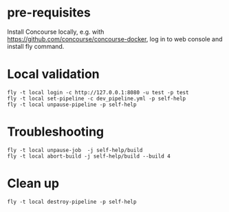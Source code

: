 # pre-requisites

Install Concourse locally, e.g. with https://github.com/concourse/concourse-docker, 
log in to web console and install fly command.

# Local validation

    fly -t local login -c http://127.0.0.1:8080 -u test -p test
    fly -t local set-pipeline -c dev_pipeline.yml -p self-help
    fly -t local unpause-pipeline -p self-help

# Troubleshooting

    fly -t local unpause-job  -j self-help/build 
    fly -t local abort-build -j self-help/build --build 4 

# Clean up

    fly -t local destroy-pipeline -p self-help
    